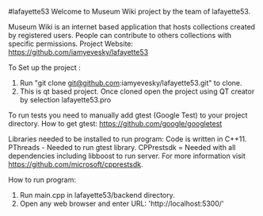 #lafayette53
Welcome to Museum Wiki project by the team of lafayette53.

Museum Wiki is an internet based application that hosts collections created 
by registered users. People can contribute to others collections with specific
permissions. 
Project Website: https://github.com/iamyevesky/lafayette53 

To Set up the project :
1. Run "git clone git@github.com:iamyevesky/lafayette53.git" to clone.
2. This is qt based project. Once cloned open the project using QT creator by selection lafayette53.pro

To run tests you need to manually add gtest (Google Test) to your project directory. How to get gtest: https://github.com/google/googletest

Libraries needed to be installed to run program:
Code is written in C++11.
PThreads - Needed to run gtest library.
CPPrestsdk = Needed with all dependencies including libboost to run server. For more information visit https://github.com/microsoft/cpprestsdk.

How to run program:
1. Run main.cpp in lafayette53/backend directory.
2. Open any web browser and enter URL: 'http://localhost:5300/'

